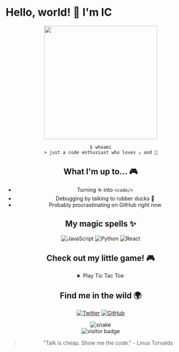 # Hello, world! 👋 I'm IC

<div align="center">

<!-- Animation of a cat typing -->
<img src="https://media.giphy.com/media/JIX9t2j0ZTN9S/giphy.gif" width="300"/>

```
$ whoami
> just a code enthusiast who loves ☕ and 🥐
```

## What I'm up to... 🎮

- Turning ☕ into `<code/>` 
- Debugging by talking to rubber ducks 🦆
- Probably procrastinating on GitHub right now

## My magic spells ✨

![JavaScript](https://img.shields.io/badge/-JavaScript-black?style=flat-square&logo=javascript)
![Python](https://img.shields.io/badge/-Python-black?style=flat-square&logo=Python)
![React](https://img.shields.io/badge/-React-black?style=flat-square&logo=react)
<!-- Add or remove languages you use -->

## Check out my little game! 🎮

<!-- This is a playable TicTacToe game in markdown! -->
<details>
<summary>Play Tic Tac Toe</summary>
<div align="center">

## Tic Tac Toe

| | | |
|:---:|:---:|:---:|
| [↖️](https://github.com/yourusername?tab=repositories) | [⬆️](https://github.com/yourusername?tab=repositories) | [↗️](https://github.com/yourusername?tab=repositories) |
| [⬅️](https://github.com/yourusername?tab=repositories) | [⏺️](https://github.com/yourusername?tab=repositories) | [➡️](https://github.com/yourusername?tab=repositories) |
| [↙️](https://github.com/yourusername?tab=repositories) | [⬇️](https://github.com/yourusername?tab=repositories) | [↘️](https://github.com/yourusername?tab=repositories) |

(Click an emoji to "make a move" - it'll just take you to my repos)

</div>
</details>

## Find me in the wild 🌍

<div align="center">
  
[![Twitter](https://img.shields.io/badge/-Twitter-1DA1F2?style=for-the-badge&logo=twitter&logoColor=white)](https://twitter.com/yourusername)
[![GitHub](https://img.shields.io/badge/-GitHub-181717?style=for-the-badge&logo=github&logoColor=white)](https://github.com/yourusername)

</div>

<!-- GitHub Stats snake animation -->
<div align="center">
  <img src="https://github.com/yourusername/yourusername/blob/output/github-contribution-grid-snake.svg" alt="snake"/>
</div>

<!-- Visitor count - makes visitors feel special -->
<div align="center">
  <img src="https://visitor-badge.glitch.me/badge?page_id=yourusername.yourusername" alt="visitor badge"/>
</div>

<!-- Fun little quote -->
> "Talk is cheap. Show me the code." - Linus Torvalds
